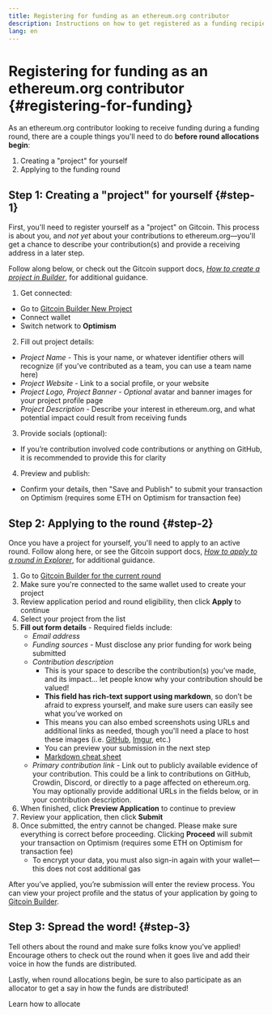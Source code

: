 ```yaml
---
title: Registering for funding as an ethereum.org contributor
description: Instructions on how to get registered as a funding recipient and apply to a funding round
lang: en
---
```


# Registering for funding as an ethereum.org contributor {#registering-for-funding}

As an ethereum.org contributor looking to receive funding during a funding round, there are a couple things you'll need to do **before round allocations begin**:

1. Creating a "project" for yourself
1. Applying to the funding round

## Step 1: Creating a "project" for yourself {#step-1}

First, you'll need to register yourself as a "project" on Gitcoin. This process is about you, and _not yet_ about your contributions to ethereum.org—you'll get a chance to describe your contribution(s) and provide a receiving address in a later step.

Follow along below, or check out the Gitcoin support docs, _[How to create a project in Builder](https://support.gitcoin.co/gitcoin-knowledge-base/gitcoin-grants-program/project-owners/how-to-create-a-project-in-builder)_, for additional guidance.

1. Get connected:

- Go to [Gitcoin Builder New Project](https://builder.gitcoin.co/#/projects/new)
- Connect wallet
- Switch network to **Optimism**

2. Fill out project details:

- _Project Name_ - This is your name, or whatever identifier others will recognize (if you’ve contributed as a team, you can use a team name here)
- _Project Website_ - Link to a social profile, or your website
- _Project Logo, Project Banner_ - _Optional_ avatar and banner images for your project profile page
- _Project Description_ - Describe your interest in ethereum.org, and what potential impact could result from receiving funds

3. Provide socials (optional):

- If you’re contribution involved code contributions or anything on GitHub, it is recommended to provide this for clarity

4. Preview and publish:

- Confirm your details, then "Save and Publish" to submit your transaction on Optimism (requires some ETH on Optimism for transaction fee)

## Step 2: Applying to the round {#step-2}

Once you have a project for yourself, you'll need to apply to an active round. Follow along here, or see the Gitcoin support docs, _[How to apply to a round in Explorer](https://support.gitcoin.co/gitcoin-knowledge-base/gitcoin-grants-program/project-owners/how-to-apply-to-a-round-in-explorer)_, for additional guidance.

<!-- TODO: Figure out how to link to round(s) without manual updates here -->
<!-- Explorer link: https://explorer.gitcoin.co/#/round/10/round-contract-address -->

1. Go to [Gitcoin Builder for the current round](https://builder.gitcoin.co/#/chains/10/rounds/round-contract-address)
2. Make sure you're connected to the same wallet used to create your project
3. Review application period and round eligibility, then click **Apply** to continue
4. Select your project from the list
5. **Fill out form details** - Required fields include:
   - _Email address_
   - _Funding sources_ - Must disclose any prior funding for work being submitted
   - _Contribution description_
     - This is your space to describe the contribution(s) you’ve made, and its impact... let people know why your contribution should be valued!
     - **This field has rich-text support using markdown**, so don’t be afraid to express yourself, and make sure users can easily see what you’ve worked on
     - This means you can also embed screenshots using URLs and additional links as needed, though you'll need a place to host these images (i.e. [GitHub](https://github.com), [Imgur](https://imgur.com/), etc.)
     - You can preview your submission in the next step
     - [Markdown cheat sheet](https://www.markdownguide.org/cheat-sheet/)
   - _Primary contribution link_ - Link out to publicly available evidence of your contribution. This could be a link to contributions on GitHub, Crowdin, Discord, or directly to a page affected on ethereum.org. You may optionally provide additional URLs in the fields below, or in your contribution description.
6. When finished, click **Preview Application** to continue to preview
7. Review your application, then click **Submit**
8. Once submitted, the entry cannot be changed. Please make sure everything is correct before proceeding. Clicking **Proceed** will submit your transaction on Optimism (requires some ETH on Optimism for transaction fee)
   - To encrypt your data, you must also sign-in again with your wallet—this does not cost additional gas

<InfoBanner emoji="👷">
After you’ve applied, you’re submission will enter the review process. You can view your project profile and the status of your application by going to <a href="https://builder.gitcoin.co/">Gitcoin Builder</a>.
</InfoBanner>

## Step 3: Spread the word! {#step-3}

<Emoji text="📣" fontSize="3xl" me={2} /> Tell others about the round and make sure folks know you’ve applied! Encourage others to check out the round when it goes live and add their voice in how the funds are distributed.

<!-- TODO: Consider a link with a prepared tweet -->

Lastly, when round allocations begin, be sure to also participate as an allocator to get a say in how the funds are distributed!

<ButtonLink href="/contributing/funding-rounds/participating/allocating/">Learn how to allocate</ButtonLink>
